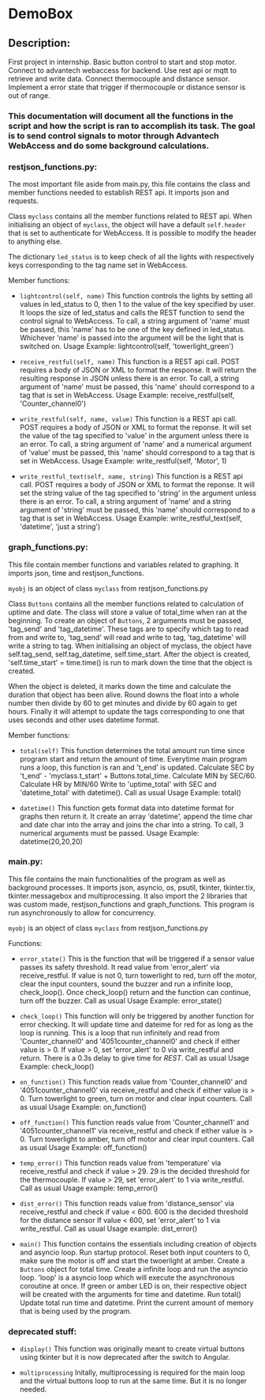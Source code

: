 # DemoBox

## Description:

First project in internship. Basic button control to start and stop motor. Connect to advantech webaccess for backend. Use rest api or mqtt to retrieve and write data. Connect thermocouple and distance sensor. Implement a error state that trigger if thermocouple or distance sensor is out of range.

### This documentation will document all the functions in the script and how the script is ran to accomplish its task. The goal is to send control signals to motor through Advantech WebAccess and do some background calculations.

### **restjson_functions.py**:
The most important file aside from main.py, this file contains the class and member functions needed to establish REST api. It imports json and requests.

Class `myclass` contains all the member functions related to REST api.
When initialising an object of `myclass`, the object will have a default `self.header` that is set to authenticate for WebAccess. It is possible to modify the header to anything else.

The dictionary `led_status` is to keep check of all the lights with respectively keys corresponding to the tag name set in WebAccess.

Member functions:
- `lightcontrol(self, name)`
This function controls the lights by setting all values in led_status to 0, then 1 to the value of the key specified by user. It loops the size of led_status and calls the REST function to send the control signal to WebAccess. 
To call, a string argument of 'name' must be passed, this 'name' has to be one of the key defined in led_status. Whichever 'name' is passed into the argument will be the light that is switched on.
Usage Example: lightcontrol(self, 'towerlight_green')

- `receive_restful(self, name)`
This function is a REST api call. POST requires a body of JSON or XML to format the response. It will return the resulting response in JSON unless there is an error.
To call,  a string argument of 'name' must be passed, this 'name' should correspond to a tag that is set in WebAccess. 
Usage Example: receive_restful(self, 'Counter_channel0')

- `write_restful(self, name, value)`
This function is a REST api call. POST requires a body of JSON or XML to format the reponse. It will set the value of the tag specified to 'value' in the argument unless there is an error.
To call, a string argument of 'name' and a numerical argument of 'value' must be passed, this 'name' should correspond to a tag that is set in WebAccess.
Usage Example: write_restful(self, 'Motor', 1)

- `write_restful_text(self, name, string)`
This function is a REST api call. POST requires a body of JSON or XML to format the reponse. It will set the string value of the tag specified to 'string' in the argument unless there is an error.
To call, a string argument of 'name' and a string argument of 'string' must be passed, this 'name' should correspond to a tag that is set in WebAccess.
Usage Example: write_restful_text(self, 'datetime', 'just a string')

### **graph_functions.py**:
This file contain member functions and variables related to graphing. It imports json, time and restjson_functions.

`myobj` is an object of class `myclass` from restjson_functions.py

Class `Buttons` contains all the member functions related to calculation of uptime and date.
The class will store a value of total_time when ran at the beginning.
To create an object of `Buttons`, 2 arguments must be passed, 'tag_send' and 'tag_datetime'. These tags are to specify which tag to read from and write to, 'tag_send' will read and write to tag, 'tag_datetime' will write a string to tag.
When initialising an object of myclass, the object have self.tag_send, self.tag_datetime, self.time_start.
After the object is created, 'self.time_start' = time.time() is run to mark down the time that the object is created.

When the object is deleted, it marks down the time and calculate the duration that object has been alive. Round downs the float into a whole number then divide by 60 to get minutes and divide by 60 again to get hours. Finally it will attempt to update the tags corresponding to one that uses seconds and other uses datetime format.

Member functions:
- `total(self)`
This function determines the total amount run time since program start and return the amount of time.
Everytime main program runs a loop, this function is ran and 't_end' is updated.
Calculate SEC by 't_end' - 'myclass.t_start' + Buttons.total_time. Calculate MIN by SEC/60. Calculate HR by MIN/60
Write to 'uptime_total' with SEC and 'datetime_total' with datetime().
Call as usual
Usage Example: total()

- `datetime()`
This function gets format data into datetime format for graphs then return it.
It create an array 'datetime', append the time char and date char into the array and joins the char into a string. 
To call, 3 numerical arguments must be passed.
Usage Example: datetime(20,20,20)


### **main.py**:
This file contains the main functionalities of the program as well as background processes. It imports json, asyncio, os, psutil, tkinter, tkinter.tix, tkinter.messagebox and multiprocessing.
It also import the 2 libraries that was custom made, restjson_functions and graph_functions.
This program is run asynchronously to allow for concurrency.

`myobj` is an object of class `myclass` from restjson_functions.py

Functions:
- `error_state()`
This is the function that will be triggered if a sensor value passes its safety threshold. It read value from 'error_alert' via receive_restful. 
If value is not 0, turn towerlight to red, turn off the motor, clear the input counters, sound the buzzer and run a infinite loop, check_loop().
Once check_loop() return and the function can continue, turn off the buzzer.
Call as usual
Usage Example: error_state()

- `check_loop()`
This function will only be triggered by another function for error checking. 
It will update time and dateime for red for as long as the loop is running.
This is a loop that run infinitely and read from 'Counter_channel0' and '4051counter_channel0' and check if either value is > 0.
If value > 0, set 'error_alert' to 0 via write_restful and return.
There is a 0.3s delay to give time for *REST*.
Call as usual
Usage Example: check_loop()

- `on_function()`
This function reads value from 'Counter_channel0' and '4051counter_channel0' via receive_restful and check if either value is > 0.
Turn towerlight to green, turn on motor and clear input counters.
Call as usual
Usage Example: on_function()

- `off_function()`
This function reads value from 'Counter_channel1' and '4051counter_channel1' via receive_restful and check if either value is > 0.
Turn towerlight to amber, turn off motor and clear input counters.
Call as usual
Usage Example: off_function()

- `temp_error()`
This function reads value from 'temperature' via receive_restful and check if value > 29.
29 is the decided threshold for the thermocouple. 
If value > 29, set 'error_alert' to 1 via write_restful.
Call as usual
Usage example: temp_error()

- `dist_error()`
This function reads value from 'distance_sensor' via receive_restful and check if value < 600.
600 is the decided threshold for the distance sensor 
If value < 600, set 'error_alert' to 1 via write_restful.
Call as usual
Usage example: dist_error()

- `main()`
This function contains the essentials including creation of objects and asyncio loop. Run startup protocol.
Reset both input counters to 0, make sure the motor is off and start the twoerlight at amber.
Create a `Buttons` object for total time. Create a infinite loop and run the asyncio loop.
'loop' is a asyncio loop which will execute the asynchronous coroutine at once. 
If green or amber LED is on, their respective object will be created with the arguments for time and datetime.
Run total()
Update total run time and datetime.
Print the current amount of memory that is being used by the program.


### deprecated stuff:

- `display()`
This function was originally meant to create virtual buttons using tkinter but it is now deprecated after the switch to Angular.

- `multiprocessing`
Initally, multiprocessing is required for the main loop and the virtual buttons loop to run at the same time. But it is no longer needed.
